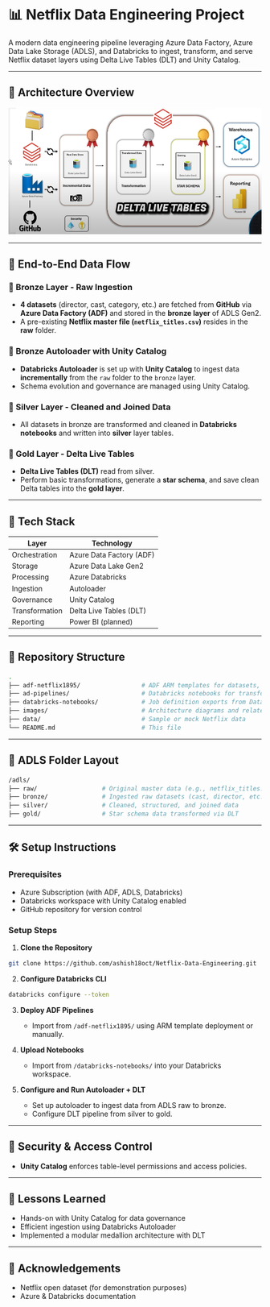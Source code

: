 # 📊 Netflix Data Engineering Project

A modern data engineering pipeline leveraging Azure Data Factory, Azure Data Lake Storage (ADLS), and Databricks to ingest, transform, and serve Netflix dataset layers using Delta Live Tables (DLT) and Unity Catalog.

---

## 🧱 Architecture Overview

![Architecture](./images/NetflixDE_Architechture.PNG)

---

## 🚀 End-to-End Data Flow

### 🔹 Bronze Layer - Raw Ingestion
- **4 datasets** (director, cast, category, etc.) are fetched from **GitHub** via **Azure Data Factory (ADF)** and stored in the **bronze layer** of ADLS Gen2.
- A pre-existing **Netflix master file (`netflix_titles.csv`)** resides in the **raw** folder.

### 🔸 Bronze Autoloader with Unity Catalog
- **Databricks Autoloader** is set up with **Unity Catalog** to ingest data **incrementally** from the `raw` folder to the `bronze` layer.
- Schema evolution and governance are managed using Unity Catalog.

### 🥈 Silver Layer - Cleaned and Joined Data
- All datasets in bronze are transformed and cleaned in **Databricks notebooks** and written into **silver** layer tables.

### 🥇 Gold Layer - Delta Live Tables
- **Delta Live Tables (DLT)** read from silver.
- Perform basic transformations, generate a **star schema**, and save clean Delta tables into the **gold layer**.

---

## 🧩 Tech Stack

| Layer           | Technology                  |
|----------------|-----------------------------|
| Orchestration  | Azure Data Factory (ADF)     |
| Storage        | Azure Data Lake Gen2         |
| Processing     | Azure Databricks             |
| Ingestion      | Autoloader                   |
| Governance     | Unity Catalog                |
| Transformation | Delta Live Tables (DLT)      |
| Reporting      | Power BI (planned)           |

---

## 📂 Repository Structure

```bash
.
├── adf-netflix1895/                 # ADF ARM templates for datasets, pipelines, linked services
├── ad-pipelines/                    # Databricks notebooks for transformation
├── databricks-notebooks/            # Job definition exports from Databricks
├── images/                          # Architecture diagrams and related docs
├── data/                            # Sample or mock Netflix data
└── README.md                        # This file
```

---

## 📁 ADLS Folder Layout

```bash
/adls/
├── raw/                  # Original master data (e.g., netflix_titles.csv)
├── bronze/               # Ingested raw datasets (cast, director, etc.)
├── silver/               # Cleaned, structured, and joined data
├── gold/                 # Star schema data transformed via DLT
```

---

## 🛠️ Setup Instructions

### Prerequisites
- Azure Subscription (with ADF, ADLS, Databricks)
- Databricks workspace with Unity Catalog enabled
- GitHub repository for version control

### Setup Steps

1. **Clone the Repository**
```bash
git clone https://github.com/ashish18oct/Netflix-Data-Engineering.git
```

2. **Configure Databricks CLI**
```bash
databricks configure --token
```

3. **Deploy ADF Pipelines**
   - Import from `/adf-netflix1895/` using ARM template deployment or manually.

4. **Upload Notebooks**
   - Import from `/databricks-notebooks/` into your Databricks workspace.

5. **Configure and Run Autoloader + DLT**
   - Set up autoloader to ingest data from ADLS raw to bronze.
   - Configure DLT pipeline from silver to gold.

---

## 🔐 Security & Access Control

- **Unity Catalog** enforces table-level permissions and access policies.

---

## 🧠 Lessons Learned

- Hands-on with Unity Catalog for data governance
- Efficient ingestion using Databricks Autoloader
- Implemented a modular medallion architecture with DLT

---

## 🙌 Acknowledgements

- Netflix open dataset (for demonstration purposes)
- Azure & Databricks documentation
